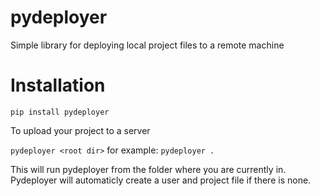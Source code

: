 # pydeployer

Simple library for deploying local project files to a remote machine

# Installation
`pip install pydeployer`

To upload your project to a server

`pydeployer <root dir>` for example: `pydeployer .`

This will run pydeployer from the folder where you are currently in. Pydeployer will automaticly create a user and project file if there is none. 

